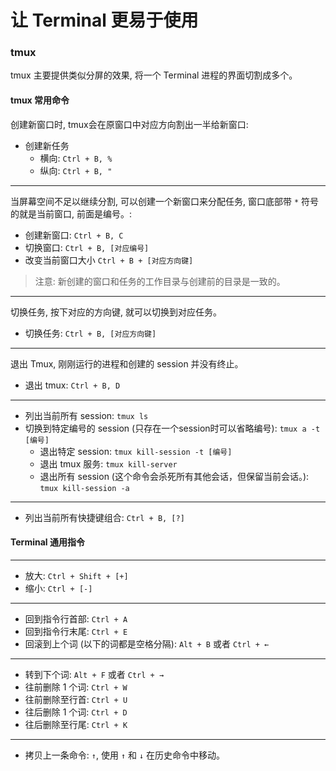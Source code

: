 让 Terminal 更易于使用
===

### tmux

tmux 主要提供类似分屏的效果, 将一个 Terminal 进程的界面切割成多个。

#### tmux 常用命令

创建新窗口时, tmux会在原窗口中对应方向割出一半给新窗口:

-   创建新任务
    -   横向:   `Ctrl + B, %`
    -   纵向:   `Ctrl + B, "`

---

当屏幕空间不足以继续分割, 可以创建一个新窗口来分配任务, 窗口底部带 `*` 符号的就是当前窗口, 前面是编号。:

-   创建新窗口: `Ctrl + B, C`
-   切换窗口:   `Ctrl + B, [对应编号]`
-   改变当前窗口大小 `Ctrl + B + [对应方向键]`

> 注意: 新创建的窗口和任务的工作目录与创建前的目录是一致的。

---

切换任务, 按下对应的方向键, 就可以切换到对应任务。

-   切换任务:   `Ctrl + B, [对应方向键]`

---

退出 Tmux, 刚刚运行的进程和创建的 session 并没有终止。

-   退出 tmux: `Ctrl + B, D`

---

-   列出当前所有 session: `tmux ls`
-   切换到特定编号的 session (只存在一个session时可以省略编号): `tmux a -t [编号]`
    -   退出特定 session: `tmux kill-session -t [编号]`
    -   退出 tmux 服务: `tmux kill-server`
    -   退出所有 session (这个命令会杀死所有其他会话，但保留当前会话。): `tmux kill-session -a`

---

- 列出当前所有快捷键组合: `Ctrl + B, [?]`

#### Terminal 通用指令

---

-   放大:   `Ctrl + Shift + [+]`
-   缩小:   `Ctrl + [-]`

---

-   回到指令行首部: `Ctrl + A`
-   回到指令行末尾: `Ctrl + E`
-   回滚到上个词 (以下的词都是空格分隔): `Alt + B` 或者 `Ctrl + ←`

---

-   转到下个词: `Alt + F` 或者 `Ctrl + →`
-   往前删除 1 个词: `Ctrl + W`
-   往前删除至行首: `Ctrl + U`
-   往后删除 1 个词: `Ctrl + D`
-   往后删除至行尾: `Ctrl + K`
 
---

-   拷贝上一条命令: `↑`, 使用 `↑` 和 `↓` 在历史命令中移动。
